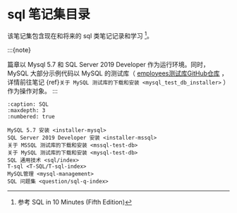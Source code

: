 # sql 笔记集目录

该笔记集包含现在和将来的 sql 类笔记记录和学习 [^id2]。

:::{note}

篇章以 Mysql 5.7 和 SQL Server 2019 Developer 作为运行环境。同时，MySQL 大部分示例代码以 MySQL 的测试库（ [employees测试库GitHub仓库](https://github.com/datacharmer/test_db/releases) ，详情前往笔记 {ref}`关于 MySQL 测试库的下载和安装 <mysql_test_db_installer>`  ）作为操作对象。
:::

```{toctree}
:caption: SQL
:maxdepth: 3
:numbered: true

MySQL 5.7 安装 <installer-mysql>
SQL Server 2019 Developer 安装 <installer-mssql>
关于 MSSQL 测试库的下载和安装 <mssql-test-db>
关于 MySQL 测试库的下载和安装 <mysql-test-db>
SQL 通用技术 <sql/index>
T-sql <T-SQL/T-sql-index>
MySQL管理 <mysql-management>
SQL 问题集 <question/sql-q-index>
```
 
[^id2]: 参考 SQL in 10 Minutes (Fifth Edition)
